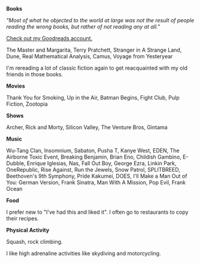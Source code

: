 <b>Books</b>

<i>"Most of what he objected to the world at large was not the result of people reading the wrong books, but rather of not reading any at all."</i>

<a href="https://alok.github.io/" rel="nofollow" target="_blank">Check out my Goodreads account.</a>

The Master and Margarita, Terry Pratchett, Stranger in A Strange Land, Dune, Real Mathematical Analysis, Camus, Voyage from Yesteryear

I'm rereading a lot of classic fiction again to get reacquainted with my
old friends in those books.

<b>Movies</b>

Thank You for Smoking, Up in the Air, Batman Begins, Fight Club, Pulp Fiction, Zootopia

<b>Shows</b>

Archer, Rick and Morty, Silicon Valley, The Venture Bros, Gintama

<b>Music</b>

Wu-Tang Clan, Insomnium, Sabaton, Pusha T, Kanye West, EDEN, The
Airborne Toxic Event, Breaking Benjamin, Brian Eno, Childish Gambino, E-Dubble, Enrique Iglesias, Nas, Fall Out Boy, George Ezra, Linkin Park, OneRepublic, Rise Against, Run the Jewels, Snow Patrol, SPLITBREED, Beethoven's 9th Symphony, Pride Kakumei, DOES, I'll Make a Man Out of You: German Version, Frank Sinatra, Man With A Mission, Pop Evil, Frank Ocean

<b>Food</b>

I prefer new to "I've had this and liked it". I often go to restaurants to copy their recipes.

<b>Physical Activity</b>

Squash, rock climbing.

I like high adrenaline activities like skydiving and motorcycling.